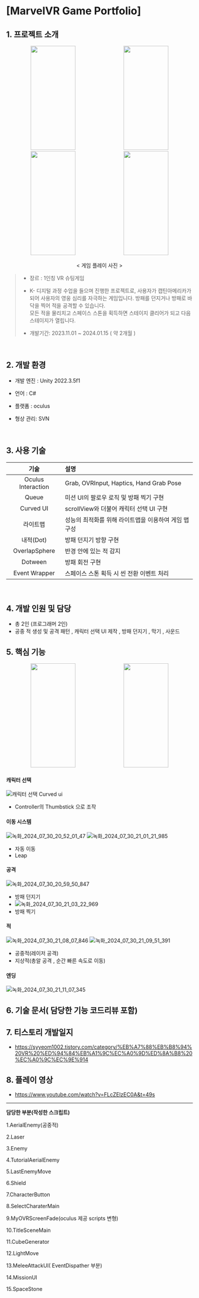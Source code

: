 # [MarvelVR Game Portfolio]


## 1. 프로젝트 소개

<div align="center">

  <img src="https://github.com/user-attachments/assets/bbf87c18-8bb5-4f78-8f3b-89815df475c1" width="49%" height="280"/>
  <img src="https://github.com/user-attachments/assets/a0516eea-442e-41ec-bed1-6819eab7db4c" width="49%" height="280"/>
  <img src="https://github.com/user-attachments/assets/0a0f3334-245d-4794-94d4-1f2665892f00" width="49%" height="280"/>
  <img src="https://github.com/user-attachments/assets/cdb9eb56-9511-4ea5-b8d5-fc3420dbd165" width="49%" height="280"/>

  < 게임 플레이 사진 >

</div>

> + 장르 : 1인칭 VR 슈팅게임
>   
> + K- 디지털 과정 수업을 들으며 진행한 프로젝트로, 사용자가 캡틴아메리카가 되어 사용자의 영웅 심리를 자극하는 게임입니다.
> 방패를 던지거나 방패로 바닥을 찍어 적을 공격할 수 있습니다.  
> 모든 적을 물리치고 스페이스 스톤을 획득하면 스테이지 클리어가 되고 다음 스테이지가 열립니다.
> 
> + 개발기간: 2023.11.01 ~ 2024.01.15 ( 약 2개월 )

<br>

## 2. 개발 환경

+ 개발 엔진 : Unity 2022.3.5f1 

+ 언어 : C#

+ 플랫폼 : oculus

+ 형상 관리: SVN

<br>

## 3. 사용 기술
| 기술 | 설명 |
|:---:|:---|
| Oculus Interaction | Grab, OVRInput, Haptics, Hand Grab Pose |
| Queue | 미션 UI의 팔로우 로직 및 방패 찍기 구현 |
| Curved UI | scrollView와 더불어 캐릭터 선택 UI 구현 |
| 라이트맵| 성능의 최적화를 위해 라이트맵을 이용하여 게임 맵 구성 |
| 내적(Dot) | 방패 던지기 방향 구현 |
| OverlapSphere | 반경 안에 있는 적 감지 |
| Dotween | 방패 회전 구현 |
| Event Wrapper | 스페이스 스톤 획득 시 씬 전환 이벤트 처리 |

<br>

## 4. 개발 인원 및 담당

+ 총 2인 (프로그래머 2인)
+ 공중 적 생성 및 공격 패턴 , 캐릭터 선택 UI 제작 , 방패 던지기 , 막기 , 사운드


## 5. 핵심 기능
<div align="center">

  <img src="https://github.com/user-attachments/assets/0c9152d7-3a7b-4341-8474-9505adc12a4f" width="49%" height="280"/>
  <img src="https://github.com/user-attachments/assets/2dad20b5-6b8c-481f-a554-48394df6d80d" width="49%" height="280"/>

</div>

#### 캐릭터 선택
![캐릭터 선택 Curved ui](https://github.com/user-attachments/assets/ffaa517e-e88b-4efd-aa2a-f838e0149f31)
+ Controller의 Thumbstick 으로 조작


#### 이동 시스템
![녹화_2024_07_30_20_52_01_47](https://github.com/user-attachments/assets/0c9152d7-3a7b-4341-8474-9505adc12a4f)
![녹화_2024_07_30_21_01_21_985](https://github.com/user-attachments/assets/2dad20b5-6b8c-481f-a554-48394df6d80d)
+ 자동 이동
+ Leap


#### 공격
![녹화_2024_07_30_20_59_50_847](https://github.com/user-attachments/assets/e561759c-4568-4fc2-9fe4-ba2b972b0adb)
+ 방패 던지기
+ ![녹화_2024_07_30_21_03_22_969](https://github.com/user-attachments/assets/a9fb460c-7c83-4f43-928b-f6cc181c6bed)
+ 방패 찍기


#### 적
![녹화_2024_07_30_21_08_07_846](https://github.com/user-attachments/assets/681a87de-7626-4a73-904e-093a1984104b)
![녹화_2024_07_30_21_09_51_391](https://github.com/user-attachments/assets/e2b303b9-a74e-4939-9d5d-6e0f50b46941)
+ 공중적(레이저 공격)
+ 지상적(총알 공격 , 순간 빠른 속도로 이동)


#### 엔딩
![녹화_2024_07_30_21_11_07_345](https://github.com/user-attachments/assets/04ec79d1-8c07-4b55-b1f4-5a899eb42117)

## 6. 기술 문서( 담당한 기능 코드리뷰 포함)


## 7. 티스토리 개발일지
+ https://syyeom1002.tistory.com/category/%EB%A7%88%EB%B8%94%20VR%20%ED%94%84%EB%A1%9C%EC%A0%9D%ED%8A%B8%20%EC%A0%9C%EC%9E%914


## 8. 플레이 영상
+ https://www.youtube.com/watch?v=FLcZElzEC0A&t=49s
---

**담당한 부분(작성한 스크립트)**

1.AerialEnemy(공중적)

2.Laser

3.Enemy

4.TutorialAerialEnemy

5.LastEnemyMove

6.Shield

7.CharacterButton

8.SelectCharaterMain

9.MyOVRScreenFade(oculus 제공 scripts 변형)

10.TitleSceneMain

11.CubeGenerator

12.LightMove

13.MeleeAttackUI( EventDispather 부분)

14.MissionUI

15.SpaceStone
